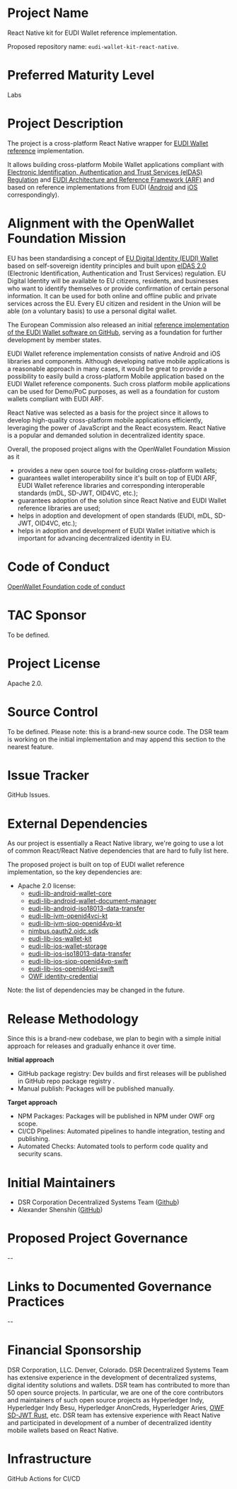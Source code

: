 # Project Name
React Native kit for EUDI Wallet reference implementation.

Proposed repository name: `eudi-wallet-kit-react-native`.

# Preferred Maturity Level
Labs

# Project Description
The project is a cross-platform React Native wrapper for [EUDI Wallet reference](https://github.com/eu-digital-identity-wallet/.github/blob/main/profile/reference-implementation.md) implementation.

It allows building cross-platform Mobile Wallet applications compliant with [Electronic Identification, Authentication and Trust Services (eIDAS) Regulation](https://digital-strategy.ec.europa.eu/en/policies/eidas-regulation) and  [EUDI Architecture and Reference Framework (ARF)](https://github.com/eu-digital-identity-wallet/eudi-doc-architecture-and-reference-framework) and based on reference implementations from EUDI ([Android](https://github.com/eu-digital-identity-wallet/eudi-lib-android-wallet-core) and [iOS](https://github.com/eu-digital-identity-wallet/eudi-lib-ios-wallet-kit) correspondingly).

# Alignment with the OpenWallet Foundation Mission
EU has been standardising a concept of [EU Digital Identity (EUDI) Wallet](https://github.com/eu-digital-identity-wallet/eudi-doc-architecture-and-reference-framework) based on self-sovereign identity principles and built upon [eIDAS 2.0](https://digital-strategy.ec.europa.eu/en/policies/eidas-regulation) (Electronic Identification, Authentication and Trust Services) regulation. EU Digital Identity will be available to EU citizens, residents, and businesses who want to identify themselves or provide confirmation of certain personal information. It can be used for both online and offline public and private services across the EU. Every EU citizen and resident in the Union will be able (on a voluntary basis) to use a personal digital wallet.

The European Commission also released an initial [reference implementation of the EUDI Wallet software on GitHub](https://github.com/eu-digital-identity-wallet/.github/blob/main/profile/reference-implementation.md), serving as a foundation for further development by member states.

EUDI Wallet reference implementation consists of native Android and iOS libraries and components. Although developing native mobile applications is a reasonable approach in many cases, it would be great to provide a possibility to easily build a cross-platform Mobile application based on the EUDI Wallet reference components. Such cross platform mobile applications can be used for Demo/PoC purposes, as well as a foundation for custom wallets compliant with EUDI ARF.

React Native was selected as a basis for the project since it allows to develop high-quality cross-platform mobile applications efficiently, leveraging the power of JavaScript and the React ecosystem. React Native is a popular and demanded solution in decentralized identity space.
    
Overall, the proposed project aligns with the OpenWallet Foundation Mission as it
- provides a new open source tool for building cross-platform wallets;
- guarantees wallet interoperability since it's built on top of EUDI ARF, EUDI Wallet reference libraries and corresponding interoperable standards (mDL, SD-JWT, OID4VC, etc.);
- guarantees adoption of the solution since React Native and EUDI Wallet reference libraries are used;
- helps in adoption and development of open standards (EUDI, mDL, SD-JWT, OID4VC, etc.);
- helps in adoption and development of EUDI Wallet initiative which is important for advancing decentralized identity in EU.

# Code of Conduct
[OpenWallet Foundation code of conduct](https://tac.openwallet.foundation/governance/code-of-conduct/)

# TAC Sponsor
To be defined.

# Project License
Apache 2.0.

# Source Control
To be defined. Please note: this is a brand-new source code. The DSR team is working on the initial implementation and may append this section to the nearest feature.

# Issue Tracker
GitHub Issues.

# External Dependencies
As our project is essentially a React Native library, we're going to use a lot of common React/React Native dependencies that are hard to fully list here.

The proposed project is built on top of EUDI wallet reference implementation, so the key dependencies are:
- Apache 2.0 license:
  - [eudi-lib-android-wallet-core](https://github.com/eu-digital-identity-wallet/eudi-lib-android-wallet-core)
  - [eudi-lib-android-wallet-document-manager](https://github.com/eu-digital-identity-wallet/eudi-lib-android-wallet-document-manager)
  - [eudi-lib-android-iso18013-data-transfer](https://github.com/eu-digital-identity-wallet/eudi-lib-android-iso18013-data-transfer)
  - [eudi-lib-jvm-openid4vci-kt](https://github.com/eu-digital-identity-wallet/eudi-lib-jvm-openid4vci-kt)
  - [eudi-lib-jvm-siop-openid4vp-kt](https://github.com/eu-digital-identity-wallet/eudi-lib-jvm-siop-openid4vp-kt)
  - [nimbus.oauth2.oidc.sdk](https://bitbucket.org/connect2id/oauth-2.0-sdk-with-openid-connect-extensions/src/master/)
  - [eudi-lib-ios-wallet-kit](https://github.com/eu-digital-identity-wallet/eudi-lib-ios-wallet-kit)
  - [eudi-lib-ios-wallet-storage](https://github.com/eu-digital-identity-wallet/eudi-lib-ios-wallet-storage)
  - [eudi-lib-ios-iso18013-data-transfer](https://github.com/eu-digital-identity-wallet/eudi-lib-ios-iso18013-data-transfer)
  - [eudi-lib-ios-siop-openid4vp-swift](https://github.com/eu-digital-identity-wallet/eudi-lib-ios-siop-openid4vp-swift)
  - [eudi-lib-ios-openid4vci-swift](https://github.com/eu-digital-identity-wallet/eudi-lib-ios-openid4vci-swift)
  - [OWF identity-credential](https://github.com/openwallet-foundation-labs/identity-credential)
  
Note: the list of dependencies may be changed in the future.

# Release Methodology
Since this is a brand-new codebase, we plan to begin with a simple initial approach for releases and gradually enhance it over time.

**Initial approach**
- GitHub package registry: Dev builds and first releases will be published in GitHub repo package registry .
- Manual publish: Packages will be published manually.

**Target approach**
- NPM Packages: Packages will be published in NPM under OWF org scope.
- CI/CD Pipelines: Automated pipelines to handle integration, testing and publishing.
- Automated Checks: Automated tools to perform code quality and security scans.

# Initial Maintainers
- DSR Corporation Decentralized Systems Team ([Github](https://github.com/orgs/DSRCorporation/teams/decentralized-systems))
- Alexander Shenshin ([GitHub](https://github.com/AlexanderShenshin))

# Proposed Project Governance

--

# Links to Documented Governance Practices

--

# Financial Sponsorship
DSR Corporation, LLC. Denver, Colorado.
DSR Decentralized Systems Team has extensive experience in the development of decentralized systems, digital identity solutions and wallets. DSR team has contributed to more than 50 open source projects. In particular, we are one of the core contributors and maintainers of such open source projects as Hyperledger Indy, Hyperledger Indy Besu, Hyperledger AnonCreds, Hyperledger Aries, [OWF SD-JWT Rust](https://github.com/openwallet-foundation-labs/sd-jwt-rust), etc. DSR team has extensive experience with React Native and participated in development of a number of decentralized identity mobile wallets based on React Native.

# Infrastructure
GitHub Actions for CI/CD
